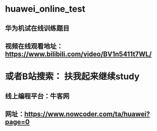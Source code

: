 # huawei_online_test
## 华为机试在线训练题目
## 视频在线观看地址：https://www.bilibili.com/video/BV1n5411t7WL/
# 或者B站搜索： 扶我起来继续study
## 线上编程平台：牛客网
## 网址：https://www.nowcoder.com/ta/huawei?page=0
